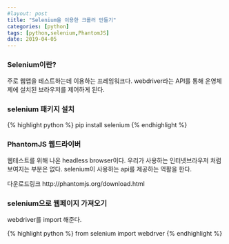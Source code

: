 ```yaml
---
#layout: post 
title: "Selenium을 이용한 크롤러 만들기"
categories: [python]
tags: [python,selenium,PhantomJS]
date: 2019-04-05
---
```


<h3>Selenium이란?</h3>
<p>주로 웹앱을 테스트하는데 이용하는 프레임워크다. webdriver라는 API를 통해 운영체제에 설치된 브라우저를 제어하게 된다.</p>

<h3>selenium 패키지 설치</h3>
<p>
{% highlight python %}
pip install selenium
{% endhighlight %}
</p>

<h3>PhantomJS 웹드라이버</h3>
<p>웹테스트를 위해 나온 headless browser이다. 우리가 사용하는 인터넷브라우저 처럼 보여지는 부분은 없다.
selenium이 사용하는 api를 제공하는 역활을 한다.</p>
<p>다운로드링크 http://phantomjs.org/download.html</p>

<h3>selenium으로 웹페이지 가져오기</h3>
<p>webdriver를 import 해준다.</p>
<p>
{% highlight python %}
from selenium import webdrver
{% endhighlight %}
</p>
